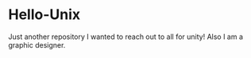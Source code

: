 # Hello-Unix
Just another repository
I wanted to reach out to all for unity! 
Also I am a graphic designer.
